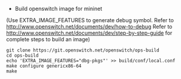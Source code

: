 - Build openswitch image for mininet

(Use EXTRA_IMAGE_FEATURES to generate debug symbol.
Refer to http://www.openswitch.net/documents/dev/how-to-debug
Refer to http://www.openswitch.net/documents/dev/step-by-step-guide 
for complete steps to build an image)

```
git clone https://git.openswitch.net/openswitch/ops-build 
cd ops-build
echo 'EXTRA_IMAGE_FEATURES="dbg-pkgs"' >> build/conf/local.conf
make configure genericx86-64
make
```
